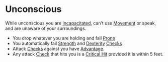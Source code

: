 # Unconscious

While unconscious you are [Incapacitated](Incapacitated.md), can’t use [Movement](../Game%20Procedures/Movement.md) or speak, and are unaware of your surroundings.

* You drop whatever you are holding and fall [Prone](Prone.md)
* You automatically fail [Strength](../Player%20Characters/Chosen%20Statistics/Strength.md) and [Dexterity](../Player%20Characters/Chosen%20Statistics/Dexterity.md) [Checks](../Game%20Procedures/Check.md)
* Attack [Checks](../Game%20Procedures/Check.md) against you have [Advantage](../Game%20Procedures/Dice%20Rolls/Advantage.md).
* Any attack [Check](../Game%20Procedures/Check.md) that hits you is a [Critical Hit](../Game%20Procedures/Dice%20Rolls/Critical%20Hit.md) provided it is within 5 feet.
